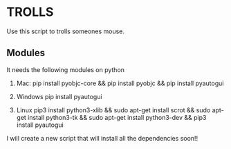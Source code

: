 # TROLLS
Use this script to trolls someones mouse.

## Modules
It needs the following modules on python
1. Mac:
pip install pyobjc-core && pip install pyobjc && pip install pyautogui

2. Windows
pip install pyautogui

3. Linux
pip3 install python3-xlib && sudo apt-get install scrot && sudo apt-get install python3-tk && sudo apt-get install python3-dev && pip3 install pyautogui


I will create a new script that will install all the dependencies soon!!
